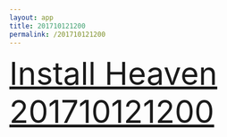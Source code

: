 ```yaml
---
layout: app
title: 201710121200
permalink: /201710121200
---
```

<div class="pure-g">
    <div class="pure-u-1-1" style="font-size: 4em">
        <a class="pure-button-primary" href="itms-services://?action=download-manifest&url=https%3A%2F%2Flitsungyisigono.github.io%2FTestScript%2Fmanifests%2F201710121200.plist"><i class="fa fa-download" aria-hidden="true"></i>Install Heaven 201710121200</a>
    </div>
</div>